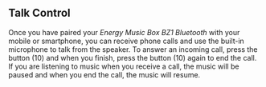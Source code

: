 ## Talk Control

Once you have paired your *Energy Music Box BZ1 Bluetooth* with your mobile or smartphone, you can receive phone calls and use the built-in microphone to talk from the speaker. To answer an incoming call, press the button (10) and when you finish, press the button (10) again to end the call. If you are listening to music when you receive a call, the music will be paused and when you end the call, the music will resume.


